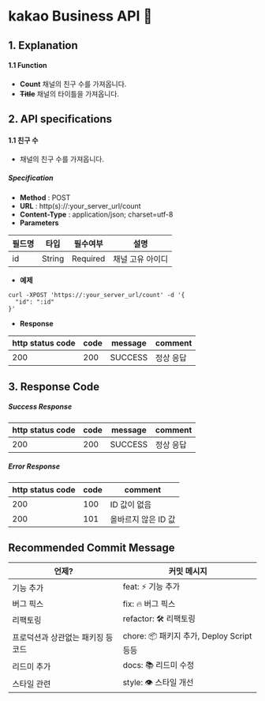 # kakao Business API 🎈

## 1. Explanation

#### 1.1 Function

  - **Count** 채널의 친구 수를 가져옵니다.
  - **~~Title~~** 채널의 타이틀을 가져옵니다.

## 2. API specifications
#### 1.1 친구 수

- 채널의 친구 수를 가져옵니다.

##### Specification
- **Method** : POST
- **URL** : http(s)://:your\_server\_url/count
- **Content-Type** : application/json; charset=utf-8
- **Parameters**

| 필드명 | 타입 | 필수여부 | 설명 |
| ---- | ---- | -------- | ----------- |
| id | String | Required | 채널 고유 아이디 |
- **예제**
```
curl -XPOST 'https://:your_server_url/count' -d '{
  "id": ":id"
}'
```
- **Response**
 
 | http status code | code | message | comment |
| ---------------- | ---- | ------- | ------- |
| 200 | 200 | SUCCESS | 정상 응답 |
 
 
## 3. Response Code
##### Success Response

| http status code | code | message | comment |
| ---------------- | ---- | ------- | ------- |
| 200 | 200 | SUCCESS | 정상 응답 |

##### Error Response

| http status code | code |  comment |
| ---------------- | ---- |  ------- |
| 200 | 100 | ID 값이 없음 |
| 200 | 101 | 올바르지 않은 ID 값  |

 


## Recommended Commit Message

| 언제?                              | 커밋 메시지                               |
| ---------------------------------- | ----------------------------------------- |
| 기능 추가                          | feat: ⚡️ 기능 추가                       |
| 버그 픽스                          | fix: 🔥 버그 픽스                         |
| 리팩토링                           | refactor: 🛠 리팩토링                      |
| 프로덕션과 상관없는 패키징 등 코드 | chore: 📦 패키지 추가, Deploy Script 등등 |
| 리드미 추가                        | docs: 📚 리드미 수정                      |
| 스타일 관련                        | style: 👁 스타일 개선            |
